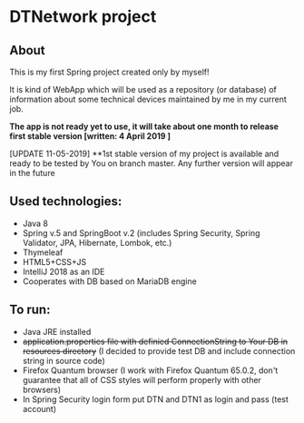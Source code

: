 **DTNetwork project**
===================

**About**
----------
This is my first Spring project created only by myself!

It is kind of WebApp which will be used as a repository (or database) of information about some technical devices 
maintained by me in my current job.

**The app is not ready yet to use, it will take about one month to release first stable version [written: 4 April 2019 ]**

[UPDATE 11-05-2019]
**1st stable version of my project is available and ready to be tested by You on branch master. Any further version will appear in the future


**Used technologies:**
-----------------------
* Java 8
* Spring v.5 and SpringBoot v.2 (includes Spring Security, Spring Validator, JPA, Hibernate, Lombok, etc.)
* Thymeleaf
* HTML5+CSS+JS
* IntelliJ 2018 as an IDE
* Cooperates with DB based on MariaDB engine
 

**To run:**
-------------
* Java JRE installed
* ~~application.properties file with definied ConnectionString to Your DB in resources directory~~ (I decided to provide test DB and include connection string in source code)
* Firefox Quantum browser (I work with Firefox Quantum 65.0.2, don't guarantee that all of CSS styles will perform properly with other browsers)
* In Spring Security login form put DTN and DTN1 as login and pass (test account)

